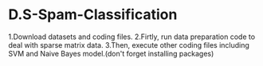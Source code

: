 # D.S-Spam-Classification
1.Download datasets and coding files.
2.Firtly, run data preparation code to deal with sparse matrix data.
3.Then, execute other coding files including SVM and Naive Bayes model.(don't forget installing packages)
